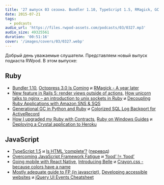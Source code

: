 ```yaml
---
title: '27 выпуск 03 сезона. Bundler 1.10, TypeScript 1.5, RMagick, GC in Python and Ruby, Crayon.css, Belle и прочее'
date: 2015-07-21
tags:
  - podcasts
audio_url: 'https://files.rwpod-assets.com/podcasts/03/0327.mp3'
audio_size: 49325561
duration: '00:51:16'
cover: '/images/covers/03/0327.webp'
---
```


Добрый день уважаемые слушатели. Представляем новый выпуск подкаста RWpod. В этом выпуске:

## Ruby

- [Bundler 1.10](http://bundler.io/blog/2015/06/24/version-1-10-released.html), [Octopress 3.0 Is Coming](http://octopress.org/2015/01/15/octopress-3.0-is-coming/) и [RMagick - A year later](http://linduxed.com/blog/2015/07/19/rmagick-a-year-later/)
- [New feature in Rails 5: render views outside of actions](https://medium.com/evil-martians/new-feature-in-rails-5-render-views-outside-of-actions-2fc1181e86a8), [How unicorn talks to nginx – an introduction to unix sockets in Ruby](http://blog.honeybadger.io/how-unicorn-talks-to-nginx-an-introduction-to-unix-sockets-in-ruby/) и [Decoupling Ruby Applications with Amazon SNS & SQS](http://engineering.kapost.com/2015/07/decoupling-ruby-applications-with-amazon-sns-sqs/)
- [Generational GC in Python and Ruby](http://blog.codeship.com/generational-gc-python-ruby/) и [Colorized SQL Log Backport for ActiveRecord](http://technology.customink.com/blog/2015/07/16/colorized-sql-log-backport-for-activerecord/)
- [How I upgraded my Ruby with Contracts](http://julienblanchard.com/2015/contracts-with-ruby/), [Ruby on Windows Guides](http://rubyonwindowsguides.github.io/) и [Deploying a Crystal application to Heroku](https://subvisual.co/blog/posts/63-deploying-a-crystal-application-to-heroku)

## JavaScript

- [TypeScript 1.5](http://blogs.msdn.com/b/typescript/archive/2015/07/20/announcing-typescript-1-5.aspx) и [Is HTML ‘complete’?](http://www.brucelawson.co.uk/2015/is-html-complete/) ([перевод](http://css-live.ru/articles/gotov-li-html.html))
- [Overcoming JavaScript Framework Fatigue](http://teropa.info/blog/2015/07/15/overcoming-javascript-framework-fatigue.html) и [‘food’ != ‘food’](http://www.drlongghost.com/wordpress/food-food/)
- [Going mobile with React Native](http://reactkungfu.com/2015/07/going-mobile-with-react-native/), [Introducing Belle](http://nikgraf.github.io/belle/#/guide/introducing-belle) и [Crayon.css - because colors have a name](http://riccardoscalco.github.io/crayon/)
- [Mostly adequate guide to FP (in javascript)](https://github.com/DrBoolean/mostly-adequate-guide), [Developing accessible websites](http://www.washington.edu/accessibility/web/) и [jQuery UI Events Cheatsheet](http://bitsofco.de/2015/jquery-ui-events/)
